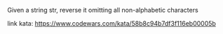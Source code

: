 Given a string str, reverse it omitting all non-alphabetic characters

link kata: https://www.codewars.com/kata/58b8c94b7df3f116eb00005b
